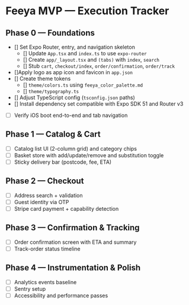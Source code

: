 # Feeya MVP — Execution Tracker

## Phase 0 — Foundations
- [] Set Expo Router, entry, and navigation skeleton
  - [] Update `App.tsx` and `index.ts` to use `expo-router`
  - [] Create `app/_layout.tsx` and `(tabs)` with `index`, `search`
  - [] Stub `cart`, `checkout/index`, `order/confirmation`, `order/track`
- []Apply logo as app icon and favicon in `app.json`
- [] Create theme tokens
  - [] `theme/colors.ts` using `feeya_color_palette.md`
  - [] `theme/typography.ts`
- [] Adjust TypeScript config (`tsconfig.json` paths)
- [] Install dependency set compatible with Expo SDK 51 and Router v3
- [ ] Verify iOS boot end-to-end and tab navigation

## Phase 1 — Catalog & Cart
- [ ] Catalog list UI (2-column grid) and category chips
- [ ] Basket store with add/update/remove and substitution toggle
- [ ] Sticky delivery bar (postcode, fee, ETA)

## Phase 2 — Checkout
- [ ] Address search + validation
- [ ] Guest identity via OTP
- [ ] Stripe card payment + capability detection

## Phase 3 — Confirmation & Tracking
- [ ] Order confirmation screen with ETA and summary
- [ ] Track-order status timeline

## Phase 4 — Instrumentation & Polish
- [ ] Analytics events baseline
- [ ] Sentry setup
- [ ] Accessibility and performance passes